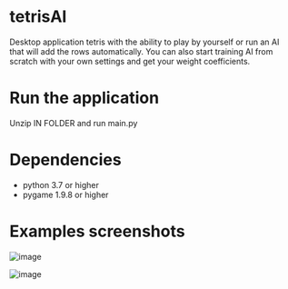 # tetrisAI
Desktop application tetris with the ability to play by yourself or run an AI that will add the rows automatically. You can also start training AI from scratch with your own settings and get your weight coefficients.

# Run the application
Unzip IN FOLDER and run main.py

# Dependencies
- python 3.7 or higher
- pygame 1.9.8 or higher

# Examples screenshots

![image](https://user-images.githubusercontent.com/44743531/161592323-e6d65016-486e-4e5e-bc3d-884b78fbe8dd.png)

![image](https://user-images.githubusercontent.com/44743531/161592250-dad70bbd-50be-4aff-ad3b-377fa06a31b0.png)
